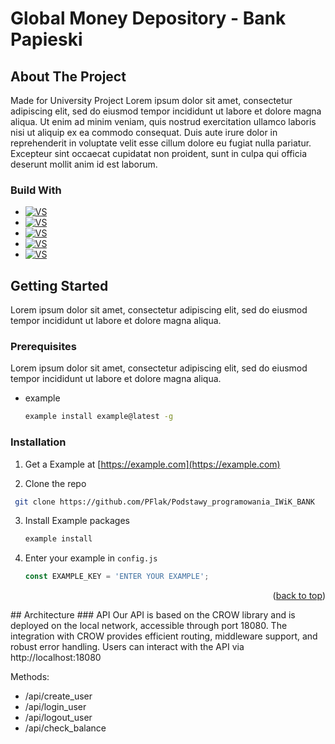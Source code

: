 # Global Money Depository -  Bank Papieski
<a name="readme-top"></a>
## About The Project
Made for University Project
Lorem ipsum dolor sit amet, consectetur adipiscing elit, sed do eiusmod tempor incididunt ut labore et dolore magna aliqua. Ut enim ad minim veniam, quis nostrud exercitation ullamco laboris nisi ut aliquip ex ea commodo consequat. Duis aute irure dolor in reprehenderit in voluptate velit esse cillum dolore eu fugiat nulla pariatur. Excepteur sint occaecat cupidatat non proident, sunt in culpa qui officia deserunt mollit anim id est laborum.


### Build With

* [![VS][vs.dev]][vs-url]
* [![VS][cmake.dev]][cmake-url]
* [![VS][crow.dev]][crow-url]
* [![VS][vcpkg.dev]][vcpkg-url]
* [![VS][sqlite.dev]][sqlite-url]

## Getting Started
Lorem ipsum dolor sit amet, consectetur adipiscing elit, sed do eiusmod tempor incididunt ut labore et dolore magna aliqua.

### Prerequisites
Lorem ipsum dolor sit amet, consectetur adipiscing elit, sed do eiusmod tempor incididunt ut labore et dolore magna aliqua.
* example
  ```sh
  example install example@latest -g
  ```
### Installation

1. Get a  Example at [https://example.com](https://example.com)

2. Clone the repo
  ```sh
   git clone https://github.com/PFlak/Podstawy_programowania_IWiK_BANK
   ```
3. Install Example packages
   ```sh
   example install
   ```

4. Enter your example in `config.js`
   ```js
   const EXAMPLE_KEY = 'ENTER YOUR EXAMPLE';
   ```

<p align="right">(<a href="#readme-top">back to top</a>)</p>
## Architecture
### API
Our API is based on the CROW library and is deployed on the local network, accessible through port 18080.
The integration with CROW provides efficient routing, middleware support, and robust error handling.
Users can interact with the API via http://localhost:18080

Methods:
+ /api/create_user
+ /api/login_user
+ /api/logout_user
+ /api/check_balance





<!-- MARKDOWN LINKS & IMAGES -->
[vs.dev]:https://img.shields.io/badge/Visual%20Studio-v1.0.2-purple?style=for-the-badge
[vs-url]:https://visualstudio.microsoft.com/pl/
[cmake.dev]:https://img.shields.io/badge/Cmake-v3.22%2B-brightgreen?style=for-the-badge
[cmake-url]:https://cmake.org
[vcpkg.dev]:https://img.shields.io/vcpkg/v/entt?style=for-the-badge
[vcpkg-url]:https://vcpkg.io/
[crow.dev]:https://img.shields.io/badge/Crow.H-v1.0+3-red?style=for-the-badge
[crow-url]:https://crowcpp.org/
[sqlite.dev]:https://img.shields.io/badge/sqlite-v3-yellow?style=for-the-badge
[sqlite-url]:https://www.sqlite.org/index.html
